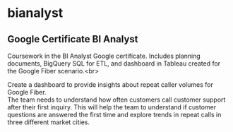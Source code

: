 # bianalyst
## Google Certificate BI Analyst
Coursework in the BI Analyst Google certificate. Includes planning documents, BigQuery SQL for ETL, and dashboard in Tableau created for the Google Fiber scenario.<br\>

Create a dashboard to provide insights about repeat caller volumes for Google Fiber.<br/>
The team needs to understand how often customers call customer support after their first inquiry. This will help the team to understand if customer questions are answered the first time and explore trends in repeat calls in three different market cities.
